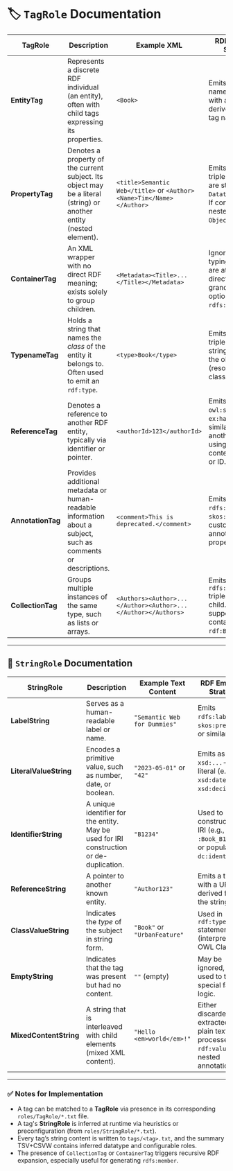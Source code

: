 # 🏷️ `TagRole` Documentation

| TagRole           | Description                                                                                                         | Example XML                                                          | RDF Emission Strategy                                                                                                |
| ----------------- | ------------------------------------------------------------------------------------------------------------------- | -------------------------------------------------------------------- | -------------------------------------------------------------------------------------------------------------------- |
| **EntityTag**     | Represents a discrete RDF individual (an entity), often with child tags expressing its properties.                  | `<Book>`                                                             | Emits a new named individual with an `rdf:type` derived from the tag name.                                           |
| **PropertyTag**   | Denotes a property of the current subject. Its object may be a literal (string) or another entity (nested element). | `<title>Semantic Web</title>` or `<Author><Name>Tim</Name></Author>` | Emits a predicate triple. If contents are string: `DatatypeProperty`. If contents are nested tags: `ObjectProperty`. |
| **ContainerTag**  | An XML wrapper with no direct RDF meaning; exists solely to group children.                                         | `<Metadata><Title>...</Title></Metadata>`                            | Ignored in RDF typing; children are attached directly to the grandparent, optionally via `rdfs:member`.              |
| **TypenameTag**   | Holds a string that names the *class* of the entity it belongs to. Often used to emit an `rdf:type`.                | `<type>Book</type>`                                                  | Emits an `rdf:type` triple using the string content as the object (resolved to a class).                             |
| **ReferenceTag**  | Denotes a reference to another RDF entity, typically via identifier or pointer.                                     | `<authorId>123</authorId>`                                           | Emits an `owl:sameAs`, `ex:hasAuthor`, or similar link to another entity, using the string content as a URI or ID.   |
| **AnnotationTag** | Provides additional metadata or human-readable information about a subject, such as comments or descriptions.       | `<comment>This is deprecated.</comment>`                             | Emits `rdfs:comment`, `skos:note`, or custom annotation properties.                                                  |
| **CollectionTag** | Groups multiple instances of the same type, such as lists or arrays.                                                | `<Authors><Author>...</Author><Author>...</Author></Authors>`        | Emits `rdfs:member` triples for each child. May also support RDF containers like `rdf:Bag`.                          |

---

## 🧵 `StringRole` Documentation

| StringRole             | Description                                                                             | Example Text Content         | RDF Emission Strategy                                                                             |
| ---------------------- | --------------------------------------------------------------------------------------- | ---------------------------- | ------------------------------------------------------------------------------------------------- |
| **LabelString**        | Serves as a human-readable label or name.                                               | `"Semantic Web for Dummies"` | Emits `rdfs:label`, `skos:prefLabel`, or similar.                                                 |
| **LiteralValueString** | Encodes a primitive value, such as number, date, or boolean.                            | `"2023-05-01"` or `"42"`     | Emits as an `xsd:...`-typed literal (e.g., `xsd:date`, `xsd:decimal`).                            |
| **IdentifierString**   | A unique identifier for the entity. May be used for IRI construction or de-duplication. | `"B1234"`                    | Used to construct entity IRI (e.g., `:Book_B1234`), or populate `dc:identifier`.                  |
| **ReferenceString**    | A pointer to another known entity.                                                      | `"Author123"`                | Emits a triple with a URI derived from the string.                                                |
| **ClassValueString**   | Indicates the *type* of the subject in string form.                                     | `"Book"` or `"UrbanFeature"` | Used in `rdf:type` statements (interpreted as OWL Class).                                         |
| **EmptyString**        | Indicates that the tag was present but had no content.                                  | `""` (empty)                 | May be ignored, or used to trigger special fallback logic.                                        |
| **MixedContentString** | A string that is interleaved with child elements (mixed XML content).                   | `"Hello <em>world</em>!"`    | Either discarded, extracted as plain text, or processed into `rdf:value` plus nested annotations. |

---

### ✅ Notes for Implementation

* A tag can be matched to a **TagRole** via presence in its corresponding `roles/TagRole/*.txt` file.
* A tag's **StringRole** is inferred at runtime via heuristics or preconfiguration (from `roles/StringRole/*.txt`).
* Every tag’s string content is written to `tags/<tag>.txt`, and the summary TSV+CSVW contains inferred datatype and configurable roles.
* The presence of `CollectionTag` or `ContainerTag` triggers recursive RDF expansion, especially useful for generating `rdfs:member`.
